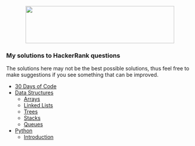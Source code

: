 <p align="center">
  <img width=400" height="100" src="https://blog.hackerrank.com/wp-content/uploads/2017/10/logo_HRwordmark2700x670_2-1.png">
</p>

### My solutions to HackerRank questions

The solutions here may not be the best possible solutions, thus feel free to make suggestions if you see something that can be improved. 

* [30 Days of Code](https://github.com/bp274/HackerRank/tree/master/30%20Days%20of%20Code)
* [Data Structures](https://github.com/bp274/HackerRank/tree/master/Data%20Structures)
  * [Arrays](https://github.com/bp274/HackerRank/tree/master/Data%20Structures/Arrays)
  * [Linked Lists](https://github.com/bp274/HackerRank/tree/master/Data%20Structures/Linked%20Lists)
  * [Trees](https://github.com/bp274/HackerRank/tree/master/Data%20Structures/Trees)
  * [Stacks](https://github.com/bp274/HackerRank/tree/master/Data%20Structures/Stacks)
  * [Queues](https://github.com/bp274/HackerRank/tree/master/Data%20Structures/Queues)
* [Python](https://github.com/bp274/HackerRank/tree/master/Python)
  * [Introduction](https://github.com/bp274/HackerRank/tree/master/Python/Introduction)

